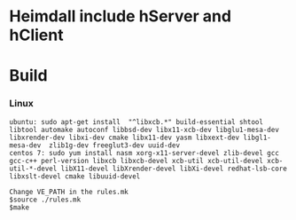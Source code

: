 # Heimdall include hServer and hClient #

# Build #
### Linux ###
	ubuntu: sudo apt-get install  "^libxcb.*" build-essential shtool libtool automake autoconf libbsd-dev libx11-xcb-dev libglu1-mesa-dev libxrender-dev libxi-dev cmake libx11-dev yasm libxext-dev libgl1-mesa-dev  zlib1g-dev freeglut3-dev uuid-dev
	centos 7: sudo yum install nasm xorg-x11-server-devel zlib-devel gcc gcc-c++ perl-version libxcb libxcb-devel xcb-util xcb-util-devel xcb-util-*-devel libX11-devel libXrender-devel libXi-devel redhat-lsb-core libxslt-devel cmake libuuid-devel
	
	Change VE_PATH in the rules.mk
	$source ./rules.mk
	$make

